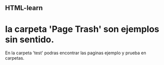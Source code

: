 ## HTML-learn

# la carpeta 'Page Trash' son ejemplos sin sentido.

 En la carpeta 'test' podras encontrar las paginas ejemplo y prueba en carpetas.
